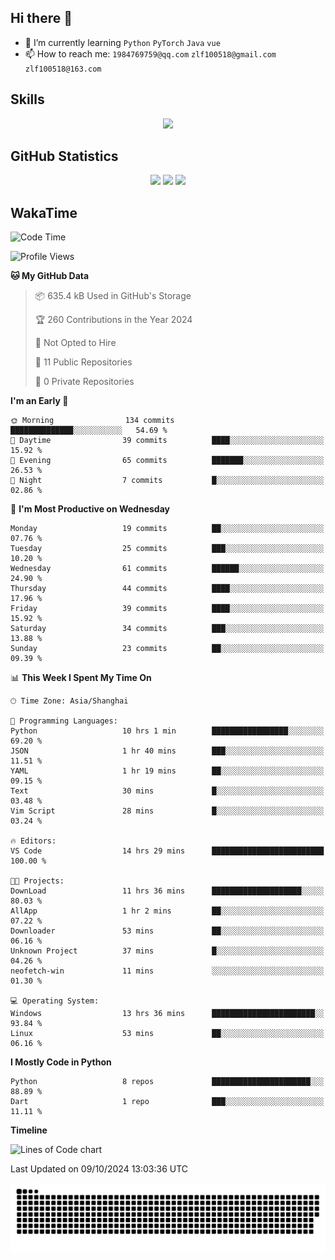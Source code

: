 ## Hi there 👋

- 🌱 I’m currently learning `Python` `PyTorch` `Java` `vue`
- 📫 How to reach me: `1984769759@qq.com` `zlf100518@gmail.com` `zlf100518@163.com`

## Skills
<div align="center"> <img src="https://skillicons.dev/icons?i=python,linux,git,github,html,css,js" /> </div>

## GitHub Statistics

<div align="center">
  <img src="https://github-readme-stats.vercel.app/api?username=mrcchenfeng&show_icons=true&theme=tokyonight" />
  <img src="https://github-readme-stats.vercel.app/api/top-langs/?username=mrcchenfeng&show_icons=true&theme=tokyonight" />
  <img src="https://github-readme-activity-graph.vercel.app/graph?username=mrcchenfeng&theme=xcode" />
</div>

## WakaTime

<!--START_SECTION:waka-->
![Code Time](http://img.shields.io/badge/Code%20Time-145%20hrs%2027%20mins-blue)

![Profile Views](http://img.shields.io/badge/Profile%20Views-0-blue)

**🐱 My GitHub Data** 

> 📦 635.4 kB Used in GitHub's Storage 
 > 
> 🏆 260 Contributions in the Year 2024
 > 
> 🚫 Not Opted to Hire
 > 
> 📜 11 Public Repositories 
 > 
> 🔑 0 Private Repositories 
 > 
**I'm an Early 🐤** 

```text
🌞 Morning                134 commits         ██████████████░░░░░░░░░░░   54.69 % 
🌆 Daytime                39 commits          ████░░░░░░░░░░░░░░░░░░░░░   15.92 % 
🌃 Evening                65 commits          ███████░░░░░░░░░░░░░░░░░░   26.53 % 
🌙 Night                  7 commits           █░░░░░░░░░░░░░░░░░░░░░░░░   02.86 % 
```
📅 **I'm Most Productive on Wednesday** 

```text
Monday                   19 commits          ██░░░░░░░░░░░░░░░░░░░░░░░   07.76 % 
Tuesday                  25 commits          ███░░░░░░░░░░░░░░░░░░░░░░   10.20 % 
Wednesday                61 commits          ██████░░░░░░░░░░░░░░░░░░░   24.90 % 
Thursday                 44 commits          ████░░░░░░░░░░░░░░░░░░░░░   17.96 % 
Friday                   39 commits          ████░░░░░░░░░░░░░░░░░░░░░   15.92 % 
Saturday                 34 commits          ███░░░░░░░░░░░░░░░░░░░░░░   13.88 % 
Sunday                   23 commits          ██░░░░░░░░░░░░░░░░░░░░░░░   09.39 % 
```


📊 **This Week I Spent My Time On** 

```text
🕑︎ Time Zone: Asia/Shanghai

💬 Programming Languages: 
Python                   10 hrs 1 min        █████████████████░░░░░░░░   69.20 % 
JSON                     1 hr 40 mins        ███░░░░░░░░░░░░░░░░░░░░░░   11.51 % 
YAML                     1 hr 19 mins        ██░░░░░░░░░░░░░░░░░░░░░░░   09.15 % 
Text                     30 mins             █░░░░░░░░░░░░░░░░░░░░░░░░   03.48 % 
Vim Script               28 mins             █░░░░░░░░░░░░░░░░░░░░░░░░   03.24 % 

🔥 Editors: 
VS Code                  14 hrs 29 mins      █████████████████████████   100.00 % 

🐱‍💻 Projects: 
DownLoad                 11 hrs 36 mins      ████████████████████░░░░░   80.03 % 
AllApp                   1 hr 2 mins         ██░░░░░░░░░░░░░░░░░░░░░░░   07.22 % 
Downloader               53 mins             ██░░░░░░░░░░░░░░░░░░░░░░░   06.16 % 
Unknown Project          37 mins             █░░░░░░░░░░░░░░░░░░░░░░░░   04.26 % 
neofetch-win             11 mins             ░░░░░░░░░░░░░░░░░░░░░░░░░   01.30 % 

💻 Operating System: 
Windows                  13 hrs 36 mins      ███████████████████████░░   93.84 % 
Linux                    53 mins             ██░░░░░░░░░░░░░░░░░░░░░░░   06.16 % 
```

**I Mostly Code in Python** 

```text
Python                   8 repos             ██████████████████████░░░   88.89 % 
Dart                     1 repo              ███░░░░░░░░░░░░░░░░░░░░░░   11.11 % 
```



**Timeline**

![Lines of Code chart](https://raw.githubusercontent.com/mrcchenfeng/mrcchenfeng/main/assets/bar_graph.png)


 Last Updated on 09/10/2024 13:03:36 UTC
<!--END_SECTION:waka-->

<div align="center"><img src="./assets/github-snake-dark.svg" /></div>
